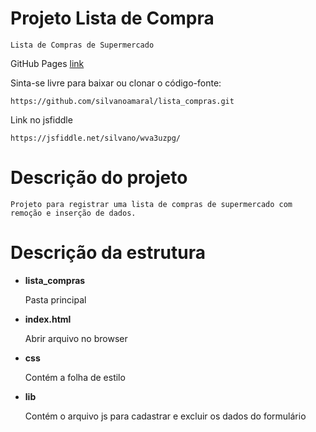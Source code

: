 # Projeto Lista de Compra

	Lista de Compras de Supermercado

GitHub Pages [link](https://silvanoamaral.github.io/lista_compras/)	

Sinta-se livre para baixar ou clonar o código-fonte:

	https://github.com/silvanoamaral/lista_compras.git

Link no jsfiddle

	https://jsfiddle.net/silvano/wva3uzpg/	


# Descrição do projeto

	Projeto para registrar uma lista de compras de supermercado com remoção e inserção de dados.

# Descrição da estrutura

- **lista_compras** 

	Pasta principal

- **index.html** 

	Abrir arquivo no browser

- **css** 

	Contém a folha de estilo

- **lib** 

	Contém o arquivo js para cadastrar e excluir os dados do formulário